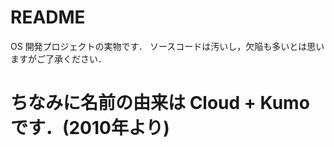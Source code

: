 # README #

OS 開発プロジェクトの実物です．
ソースコードは汚いし，欠陥も多いとは思いますがご了承ください．

# ちなみに名前の由来は Cloud + Kumo です．(2010年より)